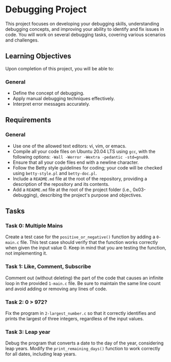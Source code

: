 # Debugging Project

This project focuses on developing your debugging skills, understanding debugging concepts, and improving your ability to identify and fix issues in code. You will work on several debugging tasks, covering various scenarios and challenges.

## Learning Objectives

Upon completion of this project, you will be able to:

### General

- Define the concept of debugging.
- Apply manual debugging techniques effectively.
- Interpret error messages accurately.


## Requirements

### General
- Use one of the allowed text editors: vi, vim, or emacs.
- Compile all your code files on Ubuntu 20.04 LTS using `gcc`, with the following options: `-Wall -Werror -Wextra -pedantic -std=gnu89`.
- Ensure that all your code files end with a newline character.
- Follow the Betty style guidelines for coding; your code will be checked using `betty-style.pl` and `betty-doc.pl`.
- Include a `README.md` file at the root of the repository, providing a description of the repository and its contents.
- Add a `README.md` file at the root of the project folder (i.e., 0x03-debugging), describing the project's purpose and objectives.

## Tasks

### Task 0: Multiple Mains

Create a test case for the `positive_or_negative()` function by adding a `0-main.c` file. This test case should verify that the function works correctly when given the input value 0. Keep in mind that you are testing the function, not implementing it.

### Task 1: Like, Comment, Subscribe

Comment out (without deleting) the part of the code that causes an infinite loop in the provided `1-main.c` file. Be sure to maintain the same line count and avoid adding or removing any lines of code.

### Task 2: 0 > 972?

Fix the program in `2-largest_number.c` so that it correctly identifies and prints the largest of three integers, regardless of the input values.

### Task 3: Leap year

Debug the program that converts a date to the day of the year, considering leap years. Modify the `print_remaining_days()` function to work correctly for all dates, including leap years.




